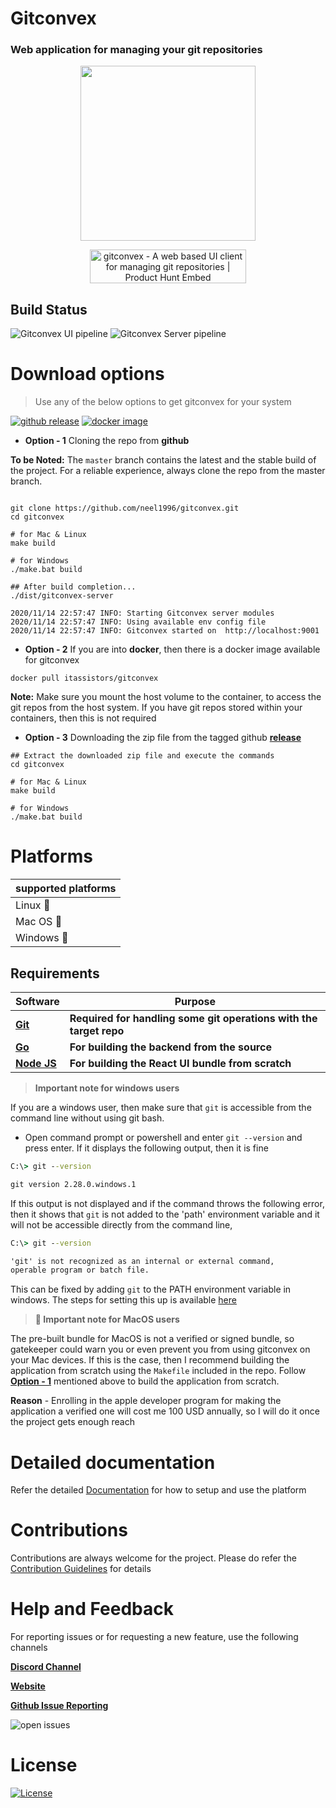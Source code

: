 # Gitconvex

### Web application for managing your git repositories

<p align="center">
    <img src="https://user-images.githubusercontent.com/47709856/87170859-8bfff080-c2ef-11ea-9140-b9e5db1c17d8.png" width="280">
    <p align="center">
        <a href="https://www.producthunt.com/posts/gitconvex-2?utm_source=badge-featured&utm_medium=badge&utm_souce=badge-gitconvex-2" target="_blank"><img src="https://api.producthunt.com/widgets/embed-image/v1/featured.svg?post_id=241240&theme=dark" alt="gitconvex - A web based UI client for managing git repositories | Product Hunt Embed" style="width: 250px; height: 54px;" width="250px" height="54px" /></a>
    </p>
</p>

## Build Status

![Gitconvex UI pipeline](https://img.shields.io/github/workflow/status/neel1996/gitconvex-ui/Gitconvex%20UI%20pipeline/master?label=gitconvex%20ui%20build&logo=github&style=for-the-badge)
![Gitconvex Server pipeline](https://img.shields.io/github/workflow/status/neel1996/gitconvex-server/Gitconvex%20Server%20Pipeline/main?label=gitconvex%20server%20build&logo=github&style=for-the-badge)

# Download options

> Use any of the below options to get gitconvex for your system

[![github release](https://img.shields.io/static/v1?label=gitconvex&message=v2.0.1&color=green&style=for-the-badge&logo=github)](https://github.com/neel1996/gitconvex-package/releases)
[![docker image](https://img.shields.io/static/v1?label=gitconvex&message=v2.0.1&color=blue&style=for-the-badge&logo=docker)](https://hub.docker.com/repository/docker/itassistors/gitconvex)


- **Option - 1** Cloning the repo from **github**

**To be Noted:** The `master` branch contains the latest and the stable build of the project. For a reliable experience, always clone the repo from the master branch.

``` shell

git clone https://github.com/neel1996/gitconvex.git
cd gitconvex

# for Mac & Linux
make build

# for Windows
./make.bat build

## After build completion...
./dist/gitconvex-server

2020/11/14 22:57:47 INFO: Starting Gitconvex server modules
2020/11/14 22:57:47 INFO: Using available env config file
2020/11/14 22:57:47 INFO: Gitconvex started on  http://localhost:9001

```

- **Option - 2** If you are into **docker**, then there is a docker image available for gitconvex 

``` shell
docker pull itassistors/gitconvex
```

**Note:** Make sure you mount the host volume to the container, to access the git repos from the host system. If you have git repos stored within your containers, then this is not required

- **Option - 3** Downloading the zip file from the tagged github [**release**](https://github.com/neel1996/gitconvex/releases)

``` shell
## Extract the downloaded zip file and execute the commands
cd gitconvex

# for Mac & Linux
make build

# for Windows
./make.bat build

```

# Platforms

|supported platforms|
|---|
|Linux :penguin:  |
|Mac OS  :apple: |
|Windows :black_square_button: |

## Requirements

| Software | Purpose |
| --- | --- |
| <b>[Git](https://git-scm.com/)</b> | <b>Required for handling some git operations with the target repo</b> |
| <b>[Go](https://golang.org/)</b> | <b>For building the backend from the source</b> |
| <b>[Node JS](https://nodejs.org/en/)</b> | <b>For building the React UI bundle from scratch</b> |
    
> **Important note for windows users**

If you are a windows user, then make sure that `git` is accessible from the command line without using git bash.

- Open command prompt or powershell and enter `git --version` and press enter. If it displays the following output, then it is fine

``` cmd
C:\> git --version

git version 2.28.0.windows.1
```

If this output is not displayed and if the command throws the following error, then it shows that `git` is not added to the 'path' environment variable and it will not be accessible directly from the command line,

``` cmd
C:\> git --version

'git' is not recognized as an internal or external command,
operable program or batch file.
```

This can be fixed by adding `git` to the PATH environment variable in windows. The steps for setting this up is available [here](https://stackoverflow.com/questions/26620312/git-installing-git-in-path-with-github-client-for-windows#answer-53706956:~:text=comment-,27,Here%20is%20the%20magic)

> **🍎 Important note for MacOS users**

The pre-built bundle for MacOS is not a verified or signed bundle, so gatekeeper could warn you or even prevent you from using gitconvex on your Mac devices. If this is the case, then I recommend building the application from scratch using the `Makefile` included in the repo. Follow **[Option - 1](#download-options)** mentioned above to build the application from scratch.

**Reason** - Enrolling in the apple developer program for making the application a verified one will cost me 100 USD annually, so I will do it once the project gets enough reach 

# Detailed documentation

Refer the detailed [Documentation](DOCUMENTATION.md) for how to setup and use the platform


# Contributions 
Contributions are always welcome for the project. Please do refer the [Contribution Guidelines]( CONTRIBUTING.md) for details
# Help and Feedback

For reporting issues or for requesting a new feature, use the following channels

[**Discord Channel** ](https://discord.gg/PSd2Cq9)

[**Website**](https://gitconvex.com/)

[**Github Issue Reporting**](https://github.com/neel1996/gitconvex/issues)

![open issues](https://img.shields.io/github/issues/neel1996/gitconvex?color=orange&style=for-the-badge)

# License

[![License](https://img.shields.io/static/v1?label=LICENSE&message=Apache-2.0&color=yellow&style=for-the-badge)](LICENSE)


